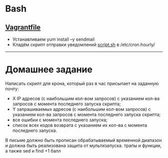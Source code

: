 #  Bash
[Vagrantfile](https://github.com/maxonchikbk/otus/blob/main/8.Bash/Vagrantfile)
--
* Устанавливаем yum install –y sendmail 
* Кладём скрипт отправки уведомлений [script.sh](https://github.com/maxonchikbk/otus/blob/main/8.Bash/script.sh) в /etc/cron.hourly/

---
# Домашнее задание

Написать скрипт для крона, который раз в час присылает на заданную почту:

* X IP адресов (с наибольшим кол-вом запросов) с указанием кол-ва запросов c момента последнего запуска скрипта;
* Y запрашиваемых адресов (с наибольшим кол-вом запросов) с указанием кол-ва запросов c момента последнего запуска скрипта;
* все ошибки c момента последнего запуска;
* список всех кодов возврата с указанием их кол-ва с момента последнего запуска.

В письме должно быть прописан обрабатываемый временной диапазон и должна быть реализована защита от мультизапуска.
трапы и функции, а также sed и find +1 балл
